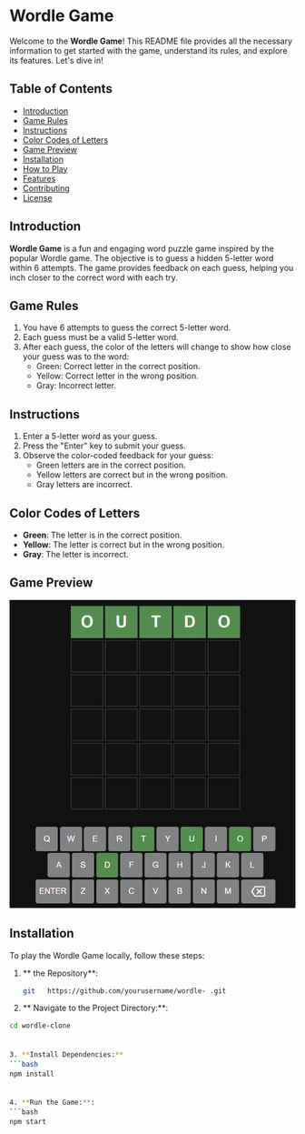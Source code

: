 # Wordle Game

Welcome to the **Wordle Game**! This README file provides all the necessary information to get started with the game, understand its rules, and explore its features. Let's dive in!

## Table of Contents
- [Introduction](#introduction)
- [Game Rules](#game-rules)
- [Instructions](#instructions)
- [Color Codes of Letters](#color-codes-of-letters)
- [Game Preview](#game-preview)
- [Installation](#installation)
- [How to Play](#how-to-play)
- [Features](#features)
- [Contributing](#contributing)
- [License](#license)

## Introduction

**Wordle Game** is a fun and engaging word puzzle game inspired by the popular Wordle game. The objective is to guess a hidden 5-letter word within 6 attempts. The game provides feedback on each guess, helping you inch closer to the correct word with each try.

## Game Rules

1. You have 6 attempts to guess the correct 5-letter word.
2. Each guess must be a valid 5-letter word.
3. After each guess, the color of the letters will change to show how close your guess was to the word:
   - Green: Correct letter in the correct position.
   - Yellow: Correct letter in the wrong position.
   - Gray: Incorrect letter.

## Instructions

1. Enter a 5-letter word as your guess.
2. Press the "Enter" key to submit your guess.
3. Observe the color-coded feedback for your guess:
   - Green letters are in the correct position.
   - Yellow letters are correct but in the wrong position.
   - Gray letters are incorrect.

## Color Codes of Letters

- **Green**: The letter is in the correct position.
- **Yellow**: The letter is correct but in the wrong position.
- **Gray**: The letter is incorrect.

## Game Preview

![Game Preview](gamePreview.png)

## Installation

To play the Wordle   Game locally, follow these steps:

1. **  the Repository**:
   ```bash
   git   https://github.com/yourusername/wordle- .git
    ```   

2. ** Navigate to the Project Directory:**:
  ```bash
  cd wordle-clone


3. **Install Dependencies:**
  ```bash
npm install


4. **Run the Game:**:
  ```bash
npm start


